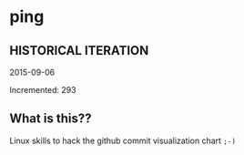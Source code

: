 # ping

## HISTORICAL ITERATION
2015-09-06

Incremented: 293

## What is this?? 
Linux skills to hack the github commit visualization chart `;-)`
